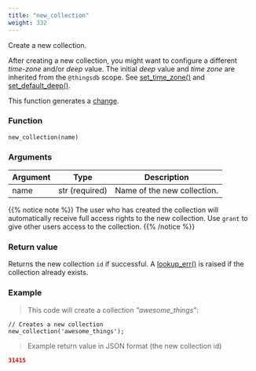 ```yaml
---
title: "new_collection"
weight: 332
---
```


Create a new collection.

After creating a new collection, you might want to configure a different *time-zone* and/or *deep* value. The initial *deep* value and *time zone* are inherited from the `@thingsdb` scope.
See [set_time_zone()](../set_time_zone) and [set_default_deep()](../set_default_deep).

This function generates a [change](../../overview/changes).

### Function

`new_collection(name)`

### Arguments

Argument | Type | Description
--------- | ----------- | -----------
name | str (required) | Name of the new collection.

{{% notice note %}}
The user who has created the collection will automatically receive full
access rights to the new collection.
Use `grant` to give other users access to the collection.
{{% /notice %}}

### Return value

Returns the new collection `id` if successful. A [lookup_err()](../../errors/lookup_err) is raised
if the collection already exists.

### Example

> This code will create a collection *"awesome_things"*:

```thingsdb,should_pass,@t
// Creates a new collection
new_collection('awesome_things');
```

> Example return value in JSON format (the new collection id)

```json
31415
```
